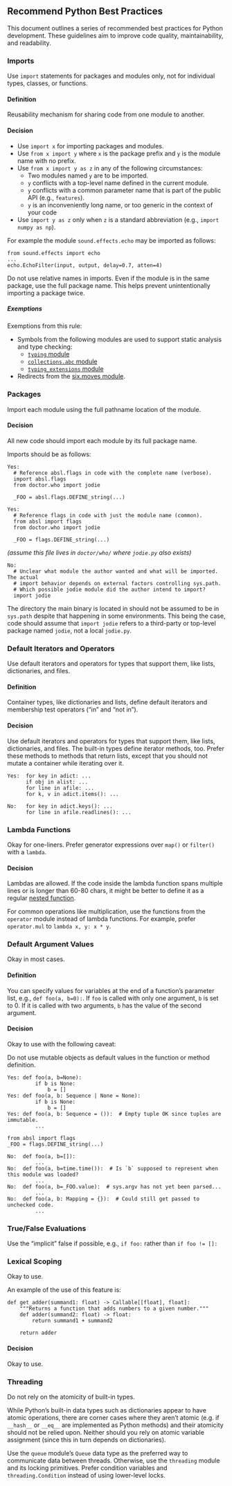 ## Recommend Python Best Practices
This document outlines a series of recommended best practices for Python development. These guidelines aim to improve code quality, maintainability, and readability.

###  Imports

Use  `import`  statements for packages and modules only, not for individual types, classes, or functions.

#### Definition

Reusability mechanism for sharing code from one module to another.

####  Decision

-   Use  `import x`  for importing packages and modules.
-   Use  `from x import y`  where  `x`  is the package prefix and  `y`  is the module name with no prefix.
-   Use  `from x import y as z`  in any of the following circumstances:
    -   Two modules named  `y`  are to be imported.
    -   `y`  conflicts with a top-level name defined in the current module.
    -   `y`  conflicts with a common parameter name that is part of the public API (e.g.,  `features`).
    -   `y`  is an inconveniently long name, or too generic in the context of your code
-   Use  `import y as z`  only when  `z`  is a standard abbreviation (e.g.,  `import numpy as np`).

For example the module  `sound.effects.echo`  may be imported as follows:

```
from sound.effects import echo
...
echo.EchoFilter(input, output, delay=0.7, atten=4)

```

Do not use relative names in imports. Even if the module is in the same package, use the full package name. This helps prevent unintentionally importing a package twice.

##### Exemptions

Exemptions from this rule:

-   Symbols from the following modules are used to support static analysis and type checking:
    -   [`typing`  module](https://google.github.io/styleguide/pyguide.html#typing-imports)
    -   [`collections.abc`  module](https://google.github.io/styleguide/pyguide.html#typing-imports)
    -   [`typing_extensions`  module](https://github.com/python/typing_extensions/blob/main/README.md)
-   Redirects from the  [six.moves module](https://six.readthedocs.io/#module-six.moves).

###  Packages

Import each module using the full pathname location of the module.

#### Decision

All new code should import each module by its full package name.

Imports should be as follows:

```
Yes:
  # Reference absl.flags in code with the complete name (verbose).
  import absl.flags
  from doctor.who import jodie

  _FOO = absl.flags.DEFINE_string(...)

```

```
Yes:
  # Reference flags in code with just the module name (common).
  from absl import flags
  from doctor.who import jodie

  _FOO = flags.DEFINE_string(...)

```

_(assume this file lives in  `doctor/who/`  where  `jodie.py`  also exists)_

```
No:
  # Unclear what module the author wanted and what will be imported.  The actual
  # import behavior depends on external factors controlling sys.path.
  # Which possible jodie module did the author intend to import?
  import jodie

```

The directory the main binary is located in should not be assumed to be in  `sys.path`  despite that happening in some environments. This being the case, code should assume that  `import jodie`  refers to a third-party or top-level package named  `jodie`, not a local  `jodie.py`.

### Default Iterators and Operators
Use default iterators and operators for types that support them, like lists, dictionaries, and files.

#### Definition

Container types, like dictionaries and lists, define default iterators and membership test operators (“in” and “not in”).

#### Decision

Use default iterators and operators for types that support them, like lists, dictionaries, and files. The built-in types define iterator methods, too. Prefer these methods to methods that return lists, except that you should not mutate a container while iterating over it.

```
Yes:  for key in adict: ...
      if obj in alist: ...
      for line in afile: ...
      for k, v in adict.items(): ...
```

```
No:   for key in adict.keys(): ...
      for line in afile.readlines(): ...
```

### Lambda Functions

Okay for one-liners. Prefer generator expressions over  `map()`  or  `filter()`  with a  `lambda`.

#### Decision

Lambdas are allowed. If the code inside the lambda function spans multiple lines or is longer than 60-80 chars, it might be better to define it as a regular  [nested function](https://google.github.io/styleguide/pyguide.html#lexical-scoping).

For common operations like multiplication, use the functions from the  `operator`  module instead of lambda functions. For example, prefer  `operator.mul`  to  `lambda x, y: x * y`.

### Default Argument Values

Okay in most cases.

#### Definition

You can specify values for variables at the end of a function’s parameter list, e.g.,  `def foo(a, b=0):`. If  `foo`  is called with only one argument,  `b`  is set to 0. If it is called with two arguments,  `b`  has the value of the second argument.

####  Decision

Okay to use with the following caveat:

Do not use mutable objects as default values in the function or method definition.

```
Yes: def foo(a, b=None):
         if b is None:
             b = []
Yes: def foo(a, b: Sequence | None = None):
         if b is None:
             b = []
Yes: def foo(a, b: Sequence = ()):  # Empty tuple OK since tuples are immutable.
         ...
```

```
from absl import flags
_FOO = flags.DEFINE_string(...)

No:  def foo(a, b=[]):
         ...
No:  def foo(a, b=time.time()):  # Is `b` supposed to represent when this module was loaded?
         ...
No:  def foo(a, b=_FOO.value):  # sys.argv has not yet been parsed...
         ...
No:  def foo(a, b: Mapping = {}):  # Could still get passed to unchecked code.
         ...
```

### True/False Evaluations


Use the “implicit” false if possible, e.g.,  `if foo:`  rather than  `if foo != []:`

### Lexical Scoping

Okay to use.

An example of the use of this feature is:

```
def get_adder(summand1: float) -> Callable[[float], float]:
    """Returns a function that adds numbers to a given number."""
    def adder(summand2: float) -> float:
        return summand1 + summand2

    return adder
```
#### Decision

Okay to use.


### Threading

Do not rely on the atomicity of built-in types.

While Python’s built-in data types such as dictionaries appear to have atomic operations, there are corner cases where they aren’t atomic (e.g. if  `__hash__`  or  `__eq__`  are implemented as Python methods) and their atomicity should not be relied upon. Neither should you rely on atomic variable assignment (since this in turn depends on dictionaries).

Use the  `queue`  module’s  `Queue`  data type as the preferred way to communicate data between threads. Otherwise, use the  `threading`  module and its locking primitives. Prefer condition variables and  `threading.Condition`  instead of using lower-level locks.